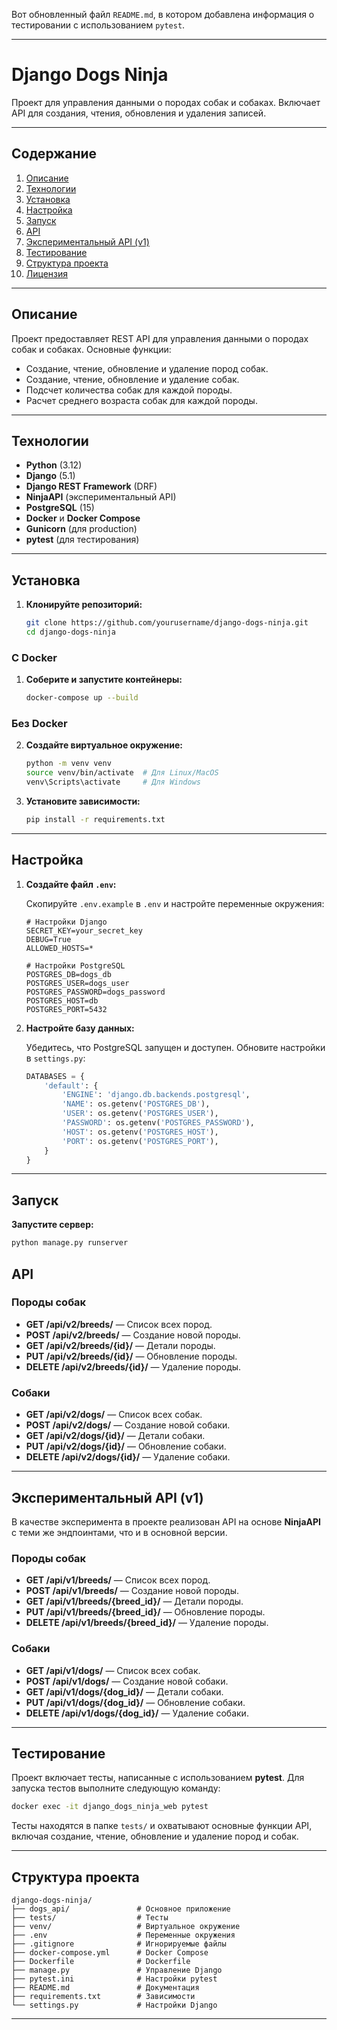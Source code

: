Вот обновленный файл `README.md`, в котором добавлена информация о тестировании с использованием `pytest`.

---

# Django Dogs Ninja

Проект для управления данными о породах собак и собаках. Включает API для создания, чтения, обновления и удаления записей.

---

## Содержание

1. [Описание](#описание)
2. [Технологии](#технологии)
3. [Установка](#установка)
4. [Настройка](#настройка)
5. [Запуск](#запуск)
6. [API](#api)
7. [Экспериментальный API (v1)](#экспериментальный-api-v1)
8. [Тестирование](#тестирование)
9. [Структура проекта](#структура-проекта)
10. [Лицензия](#лицензия)

---

## Описание

Проект предоставляет REST API для управления данными о породах собак и собаках. Основные функции:
- Создание, чтение, обновление и удаление пород собак.
- Создание, чтение, обновление и удаление собак.
- Подсчет количества собак для каждой породы.
- Расчет среднего возраста собак для каждой породы.

---

## Технологии

- **Python** (3.12)
- **Django** (5.1)
- **Django REST Framework** (DRF)
- **NinjaAPI** (экспериментальный API)
- **PostgreSQL** (15)
- **Docker** и **Docker Compose**
- **Gunicorn** (для production)
- **pytest** (для тестирования)

---

## Установка

1. **Клонируйте репозиторий:**

   ```bash
   git clone https://github.com/yourusername/django-dogs-ninja.git
   cd django-dogs-ninja
   ```


### С Docker

1. **Соберите и запустите контейнеры:**

   ```bash
   docker-compose up --build
   ```


### Без Docker


2. **Создайте виртуальное окружение:**

   ```bash
   python -m venv venv
   source venv/bin/activate  # Для Linux/MacOS
   venv\Scripts\activate     # Для Windows
   ```

3. **Установите зависимости:**

   ```bash
   pip install -r requirements.txt
   ```




---

## Настройка

1. **Создайте файл `.env`:**

   Скопируйте `.env.example` в `.env` и настройте переменные окружения:

   ```env
   # Настройки Django
   SECRET_KEY=your_secret_key
   DEBUG=True
   ALLOWED_HOSTS=*

   # Настройки PostgreSQL
   POSTGRES_DB=dogs_db
   POSTGRES_USER=dogs_user
   POSTGRES_PASSWORD=dogs_password
   POSTGRES_HOST=db
   POSTGRES_PORT=5432
   ```

2. **Настройте базу данных:**

   Убедитесь, что PostgreSQL запущен и доступен. Обновите настройки в `settings.py`:

   ```python
   DATABASES = {
       'default': {
           'ENGINE': 'django.db.backends.postgresql',
           'NAME': os.getenv('POSTGRES_DB'),
           'USER': os.getenv('POSTGRES_USER'),
           'PASSWORD': os.getenv('POSTGRES_PASSWORD'),
           'HOST': os.getenv('POSTGRES_HOST'),
           'PORT': os.getenv('POSTGRES_PORT'),
       }
   }
   ```

---

## Запуск

**Запустите сервер:**

   ```bash
   python manage.py runserver
   ```

## API

### Породы собак

- **GET /api/v2/breeds/** — Список всех пород.
- **POST /api/v2/breeds/** — Создание новой породы.
- **GET /api/v2/breeds/{id}/** — Детали породы.
- **PUT /api/v2/breeds/{id}/** — Обновление породы.
- **DELETE /api/v2/breeds/{id}/** — Удаление породы.

### Собаки

- **GET /api/v2/dogs/** — Список всех собак.
- **POST /api/v2/dogs/** — Создание новой собаки.
- **GET /api/v2/dogs/{id}/** — Детали собаки.
- **PUT /api/v2/dogs/{id}/** — Обновление собаки.
- **DELETE /api/v2/dogs/{id}/** — Удаление собаки.

---

## Экспериментальный API (v1)

В качестве эксперимента в проекте реализован API на основе **NinjaAPI** с теми же эндпоинтами, что и в основной версии.

### Породы собак

- **GET /api/v1/breeds/** — Список всех пород.
- **POST /api/v1/breeds/** — Создание новой породы.
- **GET /api/v1/breeds/{breed_id}/** — Детали породы.
- **PUT /api/v1/breeds/{breed_id}/** — Обновление породы.
- **DELETE /api/v1/breeds/{breed_id}/** — Удаление породы.

### Собаки

- **GET /api/v1/dogs/** — Список всех собак.
- **POST /api/v1/dogs/** — Создание новой собаки.
- **GET /api/v1/dogs/{dog_id}/** — Детали собаки.
- **PUT /api/v1/dogs/{dog_id}/** — Обновление собаки.
- **DELETE /api/v1/dogs/{dog_id}/** — Удаление собаки.

---

## Тестирование

Проект включает тесты, написанные с использованием **pytest**. Для запуска тестов выполните следующую команду:

```bash
docker exec -it django_dogs_ninja_web pytest
```

Тесты находятся в папке `tests/` и охватывают основные функции API, включая создание, чтение, обновление и удаление пород и собак.

---

## Структура проекта

```
django-dogs-ninja/
├── dogs_api/               # Основное приложение
├── tests/                  # Тесты
├── venv/                   # Виртуальное окружение
├── .env                    # Переменные окружения
├── .gitignore              # Игнорируемые файлы
├── docker-compose.yml      # Docker Compose
├── Dockerfile              # Dockerfile
├── manage.py               # Управление Django
├── pytest.ini              # Настройки pytest
├── README.md               # Документация
├── requirements.txt        # Зависимости
└── settings.py             # Настройки Django
```

---
